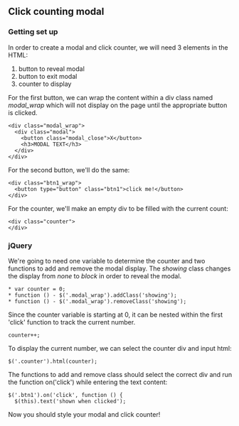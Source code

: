 ## Click counting modal

### Getting set up

In order to create a modal and click counter, we will need 3 elements in the HTML:

1. button to reveal modal
2. button to exit modal
3. counter to display

For the first button, we can wrap the content within a div class named *modal_wrap* which will not display on the page until the appropriate button is clicked.  

    <div class="modal_wrap">
      <div class="modal">
        <button class="modal_close">X</button>
        <h3>MODAL TEXT</h3>
      </div>
    </div>

For the second button, we'll do the same:

    <div class="btn1_wrap">
      <button type="button" class="btn1">click me!</button>
    </div>

For the counter, we'll make an empty div to be filled with the current count:

    <div class="counter">
    </div>

### jQuery
We're going to need one variable to determine the counter and two functions to add and remove the modal display. The *showing* class changes the display from *none* to *block* in order to reveal the modal.  

    * var counter = 0;
    * function () - $('.modal_wrap').addClass('showing');
    * function () - $('.modal_wrap').removeClass('showing');

Since the counter variable is starting at 0, it can be nested within the first 'click' function to track the current number.

    counter++;

To display the current number, we can select the counter div and input html:

    $('.counter').html(counter);

The functions to add and remove class should select the correct div and run the function on('click') while entering the text content:

    $('.btn1').on('click', function () {
      $(this).text('shown when clicked');

Now you should style your modal and click counter!
